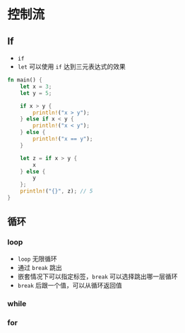 # 控制流

## If

- `if`
- `let` 可以使用 `if` 达到三元表达式的效果

```rust
fn main() {
    let x = 3;
    let y = 5;

    if x > y {
        println!("x > y");
    } else if x < y {
        println!("x < y");
    } else {
    	println!("x == y");
    }

    let z = if x > y {
        x
    } else {
        y
    };
    println!("{}", z); // 5
}
```

## 循环

### loop

- `loop` 无限循环
- 通过 `break` 跳出
- 嵌套情况下可以指定标签，`break` 可以选择跳出哪一层循环
- `break` 后跟一个值，可以从循环返回值

### while

### for